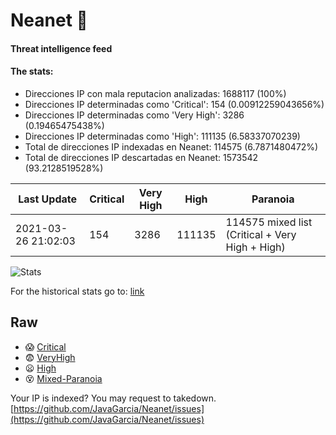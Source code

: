 # Neanet :hocho:
#### Threat intelligence feed
#### The stats:

- Direcciones IP con mala reputacion analizadas: 1688117 (100%)
- Direcciones IP determinadas como 'Critical':  154 (0.00912259043656%)
- Direcciones IP determinadas como 'Very High':  3286 (0.19465475438%)
- Direcciones IP determinadas como 'High':  111135 (6.58337070239)
- Total de direcciones IP indexadas en Neanet:  114575 (6.7871480472%)
- Total de direcciones IP descartadas en Neanet:  1573542 (93.2128519528%)

| Last Update | Critical | Very High | High | Paranoia |
| --- | --- | --- | --- | --- |
| 2021-03-26 21:02:03 | 154 | 3286 | 111135 | 114575 mixed list (Critical + Very High + High)|

![Stats](https://docs.google.com/spreadsheets/d/e/2PACX-1vSnaNMIXVabIpDJjufMlzH7poXnshF3mgd8Is1g9ytUEzVsP5my4Trn8f-xkoLLQ38xpL3HtmUexLo6/pubchart?oid=501124687&format=image)

For the historical stats go to: [link](/stats.csv)
## Raw
- :scream: [Critical](https://raw.githubusercontent.com/JavaGarcia/Neanet/master/blacklists/neanet_critical.txt)
- :fearful: [VeryHigh](https://raw.githubusercontent.com/JavaGarcia/Neanet/master/blacklists/neanet_veryHigh.txtt)
- :frowning: [High](https://raw.githubusercontent.com/JavaGarcia/Neanet/master/blacklists/neanet_high.txt)
- :dizzy_face: [Mixed-Paranoia](https://raw.githubusercontent.com/JavaGarcia/Neanet/master/blacklists/neanet_all.txt)


Your IP is indexed? You may request to takedown. [https://github.com/JavaGarcia/Neanet/issues](https://github.com/JavaGarcia/Neanet/issues)
























































































































































































































































































































































































































































































































































































































































































































































































































































































































































































































































































































































































































































































































































































































































































































































































































































































































































































































































































































































































































































































































































































































































































































































































































































































































































































































































































































































































































































































































































































































































































































































































































































































































































































































































































































































































































































































































































































































































































































































































































































































































































































































































































































































































































































































































































































































































































































































































































































































































































































































































































































































































































































































































































